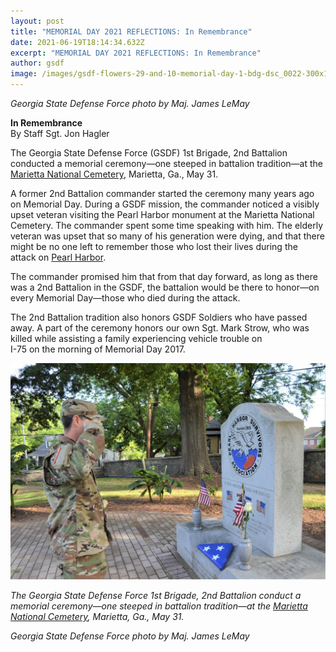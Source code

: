 ```yaml
---
layout: post
title: "MEMORIAL DAY 2021 REFLECTIONS: In Remembrance"
date: 2021-06-19T18:14:34.632Z
excerpt: "MEMORIAL DAY 2021 REFLECTIONS: In Remembrance"
author: gsdf
image: /images/gsdf-flowers-29-and-10-memorial-day-1-bdg-dsc_0022-300x199.jpg
---
```

*Georgia State Defense Force photo by Maj. James LeMay*

<strong>In Remembrance<br />
</strong>By Staff Sgt. Jon Hagler

The Georgia State Defense Force (GSDF) 1st Brigade, 2nd Battalion conducted a memorial ceremony—one steeped in battalion tradition—at the <a title="Marietta National Cemetery" href="https://www.cem.va.gov/cems/nchp/marietta.asp" target="_blank">Marietta National Cemetery</a>, Marietta, Ga., May 31.

A former 2nd Battalion commander started the ceremony many years ago on Memorial Day. During a GSDF mission, the commander noticed a visibly upset veteran visiting the Pearl Harbor monument at the Marietta National Cemetery. The commander spent some time speaking with him. The elderly veteran was upset that so many of his generation were dying, and that there might be no one left to remember those who lost their lives during the attack on <a title="Pearl Harbor" href="https://www.history.navy.mil/browse-by-topic/wars-conflicts-and-operations/world-war-ii/1941/pearl-harbor.html" target="_blank">Pearl Harbor</a>.

The commander promised him that from that day forward, as long as there was a 2nd Battalion in the GSDF, the battalion would be there to honor—on every Memorial Day—those who died during the attack.

The 2nd Battalion tradition also honors GSDF Soldiers who have passed away. A part of the ceremony honors our own Sgt. Mark Strow, who was killed while assisting a family experiencing vehicle trouble on<br />
I-75 on the morning of Memorial Day 2017.

![](/images/gsdf-adj-40-and-7-memorial-salute-dsc_0039-21-1024x703.jpg)

*The Georgia State Defense Force 1st Brigade, 2nd Battalion conduct a memorial ceremony—one steeped in battalion tradition—at the <a title="Marietta National Cemetery" href="https://www.cem.va.gov/cems/nchp/marietta.asp" target="_blank">Marietta National Cemetery</a>, Marietta, Ga., May 31.*

*Georgia State Defense Force photo by Maj. James LeMay*
